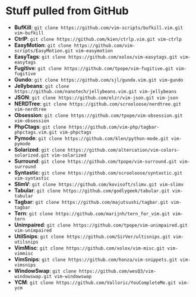 # Stuff pulled from GitHub

* **BufKill**:        `git clone https://github.com/vim-scripts/bufkill.vim.git vim-bufkill`
* **CtrlP**:          `git clone https://github.com/kien/ctrlp.vim.git vim-ctrlp`
* **EasyMotion**:     `git clone https://github.com/vim-scripts/EasyMotion.git vim-easymotion`
* **EasyTags**:       `git clone https://github.com/xolox/vim-easytags.git vim-easytags`
* **Fugitive**:       `git clone https://github.com/tpope/vim-fugitive.git vim-fugitive`
* **Gundo**:          `git clone https://github.com/sjl/gundo.vim.git vim-gundo`
* **Jellybeans**:     `git clone https://github.com/nanotech/jellybeans.vim.git vim-jellybeans`
* **JSON**:           `git clone https://github.com/elzr/vim-json.git vim-json`
* **NERDTree**:       `git clone https://github.com/scrooloose/nerdtree.git vim-nerdtree`
* **Obsession**:      `git clone https://github.com/tpope/vim-obsession.git vim-obsession`
* **PhpCtags**:       `git clone https://github.com/vim-php/tagbar-phpctags.vim.git vim-phpctags`
* **Pymode**:         `git clone https://github.com/klen/python-mode.git vim-pymode`
* **Solarized**:      `git clone https://github.com/altercation/vim-colors-solarized.git vim-solarized`
* **Surround**:       `git clone https://github.com/tpope/vim-surround.git vim-surround`
* **Syntastic**:      `git clone https://github.com/scrooloose/syntastic.git vim-syntastic`
* **SlimV**:          `git clone https://github.com/kovisoft/slimv.git vim-slimv`
* **Tabular**:        `git clone https://github.com/godlygeek/tabular.git vim-tabular`
* **Tagbar**:         `git clone https://github.com/majutsushi/tagbar.git vim-tagbar`
* **Tern**:           `git clone https://github.com/marijnh/tern_for_vim.git vim-tern`
* **Unimpaired**:     `git clone https://github.com/tpope/vim-unimpaired.git vim-unimpaired`
* **UtilSnips**:      `git clone https://github.com/SirVer/ultisnips.git vim-utilsnips`
* **VimMisc**:        `git clone https://github.com/xolox/vim-misc.git vim-vimmisc`
* **VimSnips**:       `git clone https://github.com/honza/vim-snippets.git vim-vimsnips`
* **WindowSwap**:     `git clone https://github.com/wesQ3/vim-windowswap.git vim-windowswap`
* **YCM**:            `git clone https://github.com/Valloric/YouCompleteMe.git vim-ycm`

